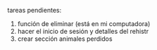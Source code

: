 tareas pendientes: 
1. función de eliminar (está en mi computadora)
2. hacer el inicio de sesión y detalles del rehistr
3. crear sección animales perdidos